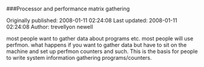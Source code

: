 ###Processor and performance matrix gathering

Originally published: 2008-01-11 02:24:08
Last updated: 2008-01-11 02:24:08
Author: trevellyon newell

most people want to gather data about programs etc. most people will use perfmon. what happens if you want to gather data but have to sit on the machine and set up perfmon counters and such. This is the basis for people to write system information gathering programs/counters.